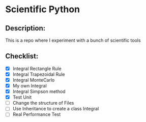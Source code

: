 # Scientific Python

## Description:
This is a repo where I experiment with a bunch of scientific tools

## Checklist:
- [X] Integral Rectangle Rule
- [X] Integral Trapezoidal Rule
- [X] Integral MonteCarlo
- [X] My own Integral 
- [X] Integral Simpson method
- [X] Test Unit
- [ ] Change the structure of Files
- [ ] Use Inheritance to create a class Integral
- [ ] Real Performance Test
